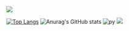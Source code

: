 <img src="https://capsule-render.vercel.app/api?type=waving&color=BDBDC8&height=150&section=header" />



[![Top Langs](https://github-readme-stats.vercel.app/api/top-langs/?username=JK-LEE98)](https://github.com/anuraghazra/github-readme-stats)
![Anurag's GitHub stats](https://github-readme-stats.vercel.app/api?username=JK-LEE98&hide=contribs,prs&show_icons=true&theme=omni)
![py](https://img.shields.io/badge/Python-3776AB?style=for-the-badge&logo=python&logoColor=white)
<img src="https://capsule-render.vercel.app/api?type=waving&color=BDBDC8&height=150&section=footer" />
